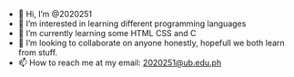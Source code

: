 - 👋 Hi, I’m @2020251
- 👀 I’m interested in learning different programming languages
- 🌱 I’m currently learning some HTML CSS and C
- 💞️ I’m looking to collaborate on anyone honestly, hopefull we both learn from stuff.
- 📫 How to reach me at my email: 2020251@ub.edu.ph
<!---
2020251-CPE/2020251-CPE is a ✨ special ✨ repository because its `README.md` (this file) appears on your GitHub profile.
You can click the Preview link to take a look at your changes.
--->
